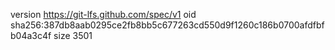 version https://git-lfs.github.com/spec/v1
oid sha256:387db8aab0295ce2fb8bb5c677263cd550d9f1260c186b0700afdfbfb04a3c4f
size 3501
